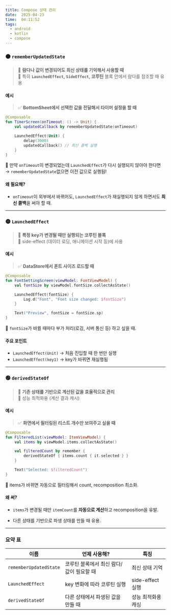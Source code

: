```yaml
---
title: Compose 상태 관리
date:  2025-04-23
time:  04:11:52
tags:
  - android
  - kotlin
  - compose
---
```

### 🟠 `rememberUpdatedState`

> 🔹 **람다나 값이 변경되어도 최신 상태를 기억해서 사용할 때**  
> 🔹 특히 **`LaunchedEffect`, `SideEffect`, 코루틴** 블록 안에서 람다를 참조할 때 유용

#### 예시

> ✅ **BottomSheet에서 선택한 값을 전달해서 타이머 설정을 할 때**

```kotlin
@Composable
fun TimerScreen(onTimeout: () -> Unit) {
    val updatedCallback by rememberUpdatedState(onTimeout)

    LaunchedEffect(Unit) {
        delay(3000)
        updatedCallback() // 최신 콜백 실행
    }
}
```

📌 만약 `onTimeout`이 변경되었는데 `LaunchedEffect`가 다시 실행되지 않아야 한다면 → `rememberUpdatedState`없으면 이전 값으로 실행됨!

#### 왜 필요해?

- `onTimeout`이 외부에서 바뀌어도, `LaunchedEffect`가 재실행되지 않게 하면서도 **최신 콜백**을 써야 할 때.
    

---

### 🟡 `LaunchedEffect`

> 🔹 **특정 key가 변경될 때만 실행되는 코루틴 블록**  
> 🔹 side-effect (데이터 로딩, 애니메이션 시작 등)에 사용

#### 예시

> ✅ **DataStore에서 폰트 사이즈 로드할 때**

```kotlin
@Composable
fun FontSettingScreen(viewModel: FontViewModel) {
    val fontSize by viewModel.fontSize.collectAsState()

    LaunchedEffect(fontSize) {
        Log.d("Font", "Font size changed: $fontSize")
    }

    Text("Preview", fontSize = fontSize.sp)
}
```

📌 `fontSize`가 바뀔 때마다 부가 처리(로깅, 서버 통신 등) 하고 싶을 때.

#### 주요 포인트

- `LaunchedEffect(Unit)` → 처음 진입할 때 한 번만 실행
- `LaunchedEffect(key1)` → key가 바뀌면 재실행됨

---

### 🟢 `derivedStateOf`

> 🔹 **기존 상태를 기반으로 계산된 값을 효율적으로 관리**  
> 🔹 성능 최적화용 (계산 결과 캐시)

#### 예시

> ✅ **화면에서 필터링된 리스트 개수만 보여주고 싶을 때**

```kotlin
@Composable
fun FilteredList(viewModel: ItemViewModel) {
    val items by viewModel.items.collectAsState()

    val filteredCount by remember {
        derivedStateOf { items.count { it.selected } }
    }

    Text("Selected: $filteredCount")
}
```

📌 items가 바뀌면 자동으로 필터링해서 count, recomposition 최소화.

#### 왜 써?

- `items`가 변경될 때만 `itemCount`를 **자동으로 계산**하고 recomposition을 유발.
    
- 다른 상태를 기반으로 파생 상태를 만들 때 유용.
    

---

### 요약 표

|이름|언제 사용해?|특징|
|---|---|---|
|`rememberUpdatedState`|코루틴 블록에서 최신 람다/값이 필요할 때|최신 상태 기억|
|`LaunchedEffect`|key 변화에 따라 코루틴 실행|side-effect 실행|
|`derivedStateOf`|다른 상태에서 파생된 값을 만들 때|성능 최적화용 캐싱|